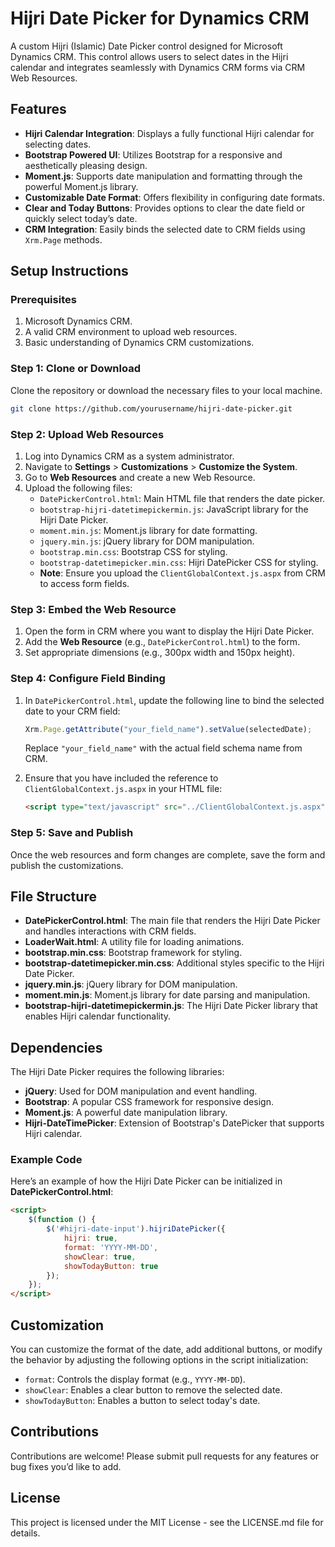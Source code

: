 

# Hijri Date Picker for Dynamics CRM

A custom Hijri (Islamic) Date Picker control designed for Microsoft Dynamics CRM. This control allows users to select dates in the Hijri calendar and integrates seamlessly with Dynamics CRM forms via CRM Web Resources.

## Features

- **Hijri Calendar Integration**: Displays a fully functional Hijri calendar for selecting dates.
- **Bootstrap Powered UI**: Utilizes Bootstrap for a responsive and aesthetically pleasing design.
- **Moment.js**: Supports date manipulation and formatting through the powerful Moment.js library.
- **Customizable Date Format**: Offers flexibility in configuring date formats.
- **Clear and Today Buttons**: Provides options to clear the date field or quickly select today’s date.
- **CRM Integration**: Easily binds the selected date to CRM fields using `Xrm.Page` methods.

## Setup Instructions

### Prerequisites

1. Microsoft Dynamics CRM.
2. A valid CRM environment to upload web resources.
3. Basic understanding of Dynamics CRM customizations.

### Step 1: Clone or Download

Clone the repository or download the necessary files to your local machine.

```bash
git clone https://github.com/yourusername/hijri-date-picker.git
```

### Step 2: Upload Web Resources

1. Log into Dynamics CRM as a system administrator.
2. Navigate to **Settings** > **Customizations** > **Customize the System**.
3. Go to **Web Resources** and create a new Web Resource.
4. Upload the following files:
    - `DatePickerControl.html`: Main HTML file that renders the date picker.
    - `bootstrap-hijri-datetimepickermin.js`: JavaScript library for the Hijri Date Picker.
    - `moment.min.js`: Moment.js library for date formatting.
    - `jquery.min.js`: jQuery library for DOM manipulation.
    - `bootstrap.min.css`: Bootstrap CSS for styling.
    - `bootstrap-datetimepicker.min.css`: Hijri DatePicker CSS for styling.
    - **Note**: Ensure you upload the `ClientGlobalContext.js.aspx` from CRM to access form fields.

### Step 3: Embed the Web Resource

1. Open the form in CRM where you want to display the Hijri Date Picker.
2. Add the **Web Resource** (e.g., `DatePickerControl.html`) to the form.
3. Set appropriate dimensions (e.g., 300px width and 150px height).

### Step 4: Configure Field Binding

1. In `DatePickerControl.html`, update the following line to bind the selected date to your CRM field:
   ```javascript
   Xrm.Page.getAttribute("your_field_name").setValue(selectedDate);
   ```
   Replace `"your_field_name"` with the actual field schema name from CRM.

2. Ensure that you have included the reference to `ClientGlobalContext.js.aspx` in your HTML file:
   ```html
   <script type="text/javascript" src="../ClientGlobalContext.js.aspx"></script>
   ```

### Step 5: Save and Publish

Once the web resources and form changes are complete, save the form and publish the customizations.

## File Structure

- **DatePickerControl.html**: The main file that renders the Hijri Date Picker and handles interactions with CRM fields.
- **LoaderWait.html**: A utility file for loading animations.
- **bootstrap.min.css**: Bootstrap framework for styling.
- **bootstrap-datetimepicker.min.css**: Additional styles specific to the Hijri Date Picker.
- **jquery.min.js**: jQuery library for DOM manipulation.
- **moment.min.js**: Moment.js library for date parsing and manipulation.
- **bootstrap-hijri-datetimepickermin.js**: The Hijri Date Picker library that enables Hijri calendar functionality.

## Dependencies

The Hijri Date Picker requires the following libraries:

- **jQuery**: Used for DOM manipulation and event handling.
- **Bootstrap**: A popular CSS framework for responsive design.
- **Moment.js**: A powerful date manipulation library.
- **Hijri-DateTimePicker**: Extension of Bootstrap's DatePicker that supports Hijri calendar.

### Example Code

Here’s an example of how the Hijri Date Picker can be initialized in **DatePickerControl.html**:

```html
<script>
    $(function () {
        $('#hijri-date-input').hijriDatePicker({
            hijri: true,
            format: 'YYYY-MM-DD',
            showClear: true,
            showTodayButton: true
        });
    });
</script>
```

## Customization

You can customize the format of the date, add additional buttons, or modify the behavior by adjusting the following options in the script initialization:

- `format`: Controls the display format (e.g., `YYYY-MM-DD`).
- `showClear`: Enables a clear button to remove the selected date.
- `showTodayButton`: Enables a button to select today's date.

## Contributions

Contributions are welcome! Please submit pull requests for any features or bug fixes you’d like to add.

## License

This project is licensed under the MIT License - see the LICENSE.md file for details.

